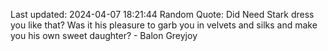 Last updated: 2024-04-07 18:21:44
Random Quote: Did Need Stark dress you like that?  Was it his pleasure to garb you in velvets and silks and make you his own sweet daughter?  -  Balon Greyjoy